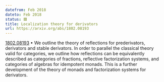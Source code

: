 ```yaml
---
datefrom: Feb 2018
dateto: Feb 2018
status: 🟥
title: Localization theory for derivators
url: https://arxiv.org/abs/1802.08193
---
```


[1802.08193](https://arxiv.org/abs/1802.08193) • We outline the theory of reflections for prederivators, derivators and stable derivators. In order to parallel the classical theory valid for categories, we outline how reflections can be equivalently described as categories of fractions, reflective factorization systems, and categories of algebras for idempotent monads. This is a further development of the theory of monads and factorization systems for derivators.
